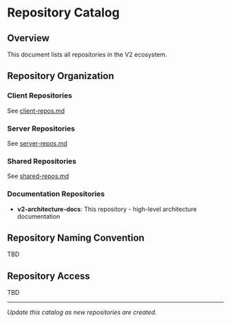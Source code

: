 # Repository Catalog

## Overview
This document lists all repositories in the V2 ecosystem.

## Repository Organization

### Client Repositories
See [client-repos.md](client-repos.md)

### Server Repositories
See [server-repos.md](server-repos.md)

### Shared Repositories
See [shared-repos.md](shared-repos.md)

### Documentation Repositories
- **v2-architecture-docs**: This repository - high-level architecture documentation

## Repository Naming Convention
TBD

## Repository Access
TBD

---
*Update this catalog as new repositories are created.*